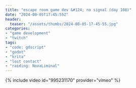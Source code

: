 ```yaml
---
title: "escape room game dev &#124; no signal (day 108)"
date: "2024-08-05T17:45:55Z"
header:
  teaser: "/assets/thumbs/2024-08-05-17-45-55.jpg"
categories:
- "game development"
- "twitch"
tags:
- "code: gdscript"
- "godot"
- "krita"
- "lost contact"
- "raiding: NovaLiminal"
---
```

{% include video id="995231170" provider="vimeo" %}
